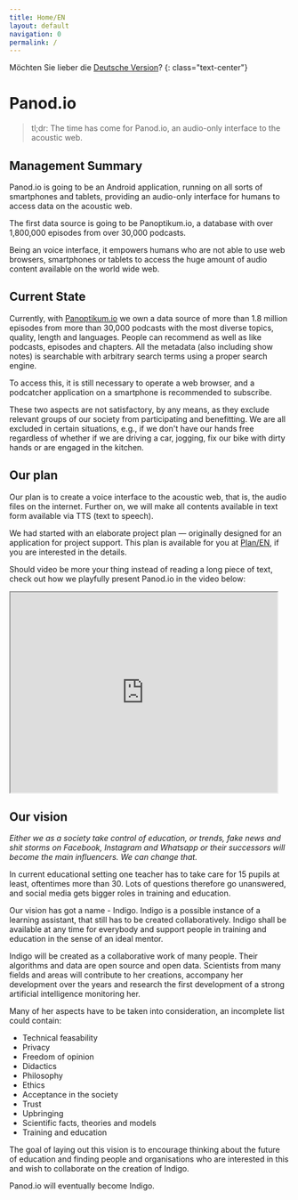 ```yaml
---
title: Home/EN
layout: default
navigation: 0
permalink: /
---
```


Möchten Sie lieber die [Deutsche Version](/home_de)?
{: class="text-center"}

# Panod.io

> tl;dr: The time has come for Panod.io, an audio-only interface to the acoustic web.


## Management Summary

Panod.io is going to be an Android application, running on all sorts of smartphones and tablets,
providing an audio-only interface for humans to access data on the acoustic web.

The first data source is going to be Panoptikum.io, a database with over 1,800,000 episodes from over
30,000 podcasts.

Being an voice interface, it empowers humans who are not able to use web browsers, smartphones
or tablets to access the huge amount of audio content available on the world wide web.

## Current State

Currently, with [Panoptikum.io](https://panoptikum.io) we own a data source of more than 1.8 million episodes from more than 30,000 podcasts with the most diverse topics, quality, length and languages. People can recommend as well as like podcasts, episodes and chapters. All the metadata (also including show notes) is searchable with arbitrary search terms using a proper search engine.

To access this, it is still necessary to operate a web browser, and a podcatcher application on a smartphone is recommended to subscribe.

These two aspects are not satisfactory, by any means, as they exclude relevant groups of our society from participating and benefitting. We are all excluded in certain situations, e.g., if we don't have our hands free regardless of whether if we are driving a car, jogging, fix our bike with dirty hands or are engaged in the kitchen.

## Our plan

Our plan is to create a voice interface to the acoustic web, that is, the audio files on the internet. Further on, we will make all contents available in text form available via TTS (text to speech).

We had started with an elaborate project plan — originally designed for an application for project support. This plan is available for you at [Plan/EN](/plan_en), if you are interested in the details.

Should video be more your thing instead of reading a long piece of text, check out how we playfully present Panod.io in the video below:

<iframe width="480" height="360" src="https://www.youtube.com/embed/6qM2ztyehzc?cc_lang_pref=en&cc_load_policy=1&hl=en"></iframe>

## Our vision

*Either we as a society take control of education, or trends, fake news and shit storms on Facebook, Instagram and Whatsapp or their successors will become the main influencers. We can change that.*

In current educational setting one teacher has to take care for 15 pupils at least, oftentimes more
than 30. Lots of questions therefore go unanswered, and social media gets bigger roles in training and
education.

Our vision has got a name - Indigo. Indigo is a possible instance of a learning assistant, that still has
to be created collaboratively. Indigo shall be available at any time for everybody and support people
in training and education in the sense of an ideal mentor.

Indigo will be created as a collaborative work of many people. Their algorithms and data are open source
 and open data. Scientists from many fields and areas will contribute to her creations, accompany her development over the years and research the first development of a strong artificial intelligence monitoring her.

Many of her aspects have to be taken into consideration, an incomplete list could contain:

 * Technical feasability
 * Privacy
 * Freedom of opinion
 * Didactics
 * Philosophy
 * Ethics
 * Acceptance in the society
 * Trust
 * Upbringing
 * Scientific facts, theories and models
 * Training and education

The goal of laying out this vision is to encourage thinking about the future of education and finding people
and organisations who are interested in this and wish to collaborate on the creation of Indigo.

Panod.io will eventually become Indigo.
